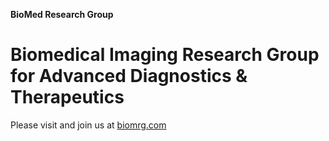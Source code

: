 
**BioMed Research Group**

# Biomedical Imaging Research Group for Advanced Diagnostics & Therapeutics

Please visit and join us at [biomrg.com](https://biomrg.com)
